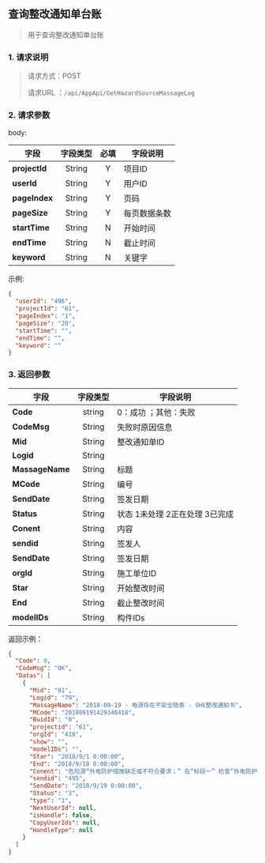 ## 查询整改通知单台账

> 用于查询整改通知单台账

### 1. 请求说明

> 请求方式：POST
>
> 请求URL ：`/api/AppApi/GetHazardSourceMassageLog`

### 2. 请求参数

body:

| 字段          | 字段类型 | 必填 | 字段说明     |
| ------------- | :------: | :--: | ------------ |
| **projectId** |  String  |  Y   | 项目ID       |
| **userId**    |  String  |  Y   | 用户ID       |
| **pageIndex** |  String  |  Y   | 页码         |
| **pageSize**  |  String  |  Y   | 每页数据条数 |
| **startTime** |  String  |  N   | 开始时间     |
| **endTime**   |  String  |  N   | 截止时间     |
| **keyword**   |  String  |  N   | 关键字       |

示例:

```json
{
  "userId": "496",
  "projectId": "61",
  "pageIndex": "1",
  "pageSize": "20",
  "startTime": "",
  "endTime": "",
  "keyword": ""
}
```

### 3. 返回参数

| 字段        | 字段类型 | 字段说明             |
| ----------- | :------: | -------------------- |
| **Code**    |  string  | 0：成功 ；其他：失败 |
| **CodeMsg** |  String  | 失败时原因信息       |
| **Mid** | String | 整改通知单ID |
| **Logid** | String |  |
| **MassageName** | String | 标题 |
| **MCode** | String | 编号 |
| **SendDate** | String | 签发日期 |
| **Status** | String | 状态 1未处理 2正在处理 3已完成 |
| **Conent** | String | 内容 |
| **sendid** | String | 签发人 |
| **SendDate** | String | 签发日期 |
| **orgId** | String | 施工单位ID |
| **Star** | String | 开始整改时间 |
| **End** | String | 截止整改时间 |
| **modelIDs** | String | 构件IDs |

返回示例：

```json
{
  "Code": 0,
  "CodeMsg": "OK",
  "Datas": [
    {
      "Mid": "91",
      "Logid": "79",
      "MassageName": "2018-09-19 - 电源存在不安全隐患 - SHE整改通知书",
      "MCode": "201809191429340418",
      "BuidId": "0",
      "projectid": "61",
      "orgId": "418",
      "show": "",
      "modelIDs": "",
      "Star": "2018/9/1 0:00:00",
      "End": "2018/9/18 0:00:00",
      "Conent": "危险源“外电防护措施缺乏或不符合要求；” 在“标段一” 检查“外电防护措施” 结果为“防护措施不到位” 建议整改措施“1、加强监督检查并立即整改； 2、严格按照规范要求设置外电防护。”；危险源“接地与接零保护系统不符合要求” 在“标段一” 检查“接地与接零保护系统” 结果为“接地未按要求设置” 建议整改措施“1、规范接地与接零保护系统； 2、加强监督检查并立即整改。”；",
      "sendid": "495",
      "SendDate": "2018/9/19 0:00:00",
      "Status": "3",
      "type": "1",
      "NextUserId": null,
      "isHandle": false,
      "CopyUserIds": null,
      "HandleType": null
    }
  ]
}
```